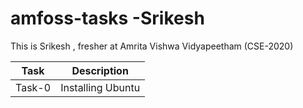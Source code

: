 # amfoss-tasks -Srikesh
This is Srikesh , fresher at Amrita Vishwa Vidyapeetham (CSE-2020)

| Task    | Description  | 
| :---:   | :-:          |
| Task-0  | Installing Ubuntu         |  
